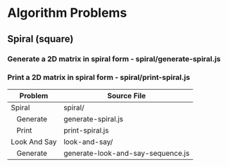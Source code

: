 # Algorithm Problems

## Spiral (square)
### Generate a 2D matrix in spiral form - spiral/generate-spiral.js
### Print a 2D matrix in spiral form - spiral/print-spiral.js

Problem       | Source File
------------- | -------------
Spiral        | spiral/
&nbsp;&nbsp;&nbsp;Generate    | generate-spiral.js
&nbsp;&nbsp;&nbsp;Print       | print-spiral.js
Look And Say  | look-and-say/
&nbsp;&nbsp;&nbsp;Generate    | generate-look-and-say-sequence.js